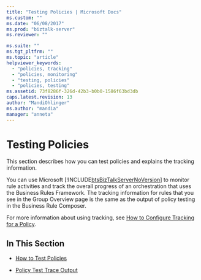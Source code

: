 ```yaml
---
title: "Testing Policies | Microsoft Docs"
ms.custom: ""
ms.date: "06/08/2017"
ms.prod: "biztalk-server"
ms.reviewer: ""

ms.suite: ""
ms.tgt_pltfrm: ""
ms.topic: "article"
helpviewer_keywords: 
  - "policies, tracking"
  - "policies, monitoring"
  - "testing, policies"
  - "policies, testing"
ms.assetid: 73f8286f-326d-42b3-b0b0-1586f63bd3db
caps.latest.revision: 13
author: "MandiOhlinger"
ms.author: "mandia"
manager: "anneta"
---
```

# Testing Policies
This section describes how you can test policies and explains the tracking information.  
  
 You can use Microsoft [!INCLUDE[btsBizTalkServerNoVersion](../includes/btsbiztalkservernoversion-md.md)] to monitor rule activities and track the overall progress of an orchestration that uses the Business Rules Framework. The tracking information for rules that you see in the Group Overview page is the same as the output of policy testing in the Business Rule Composer.  
  
 For more information about using tracking, see [How to Configure Tracking for a Policy](../core/how-to-configure-tracking-for-a-policy.md).  
  
## In This Section  
  
-   [How to Test Policies](../core/how-to-test-policies.md)  
  
-   [Policy Test Trace Output](../core/policy-test-trace-output.md)